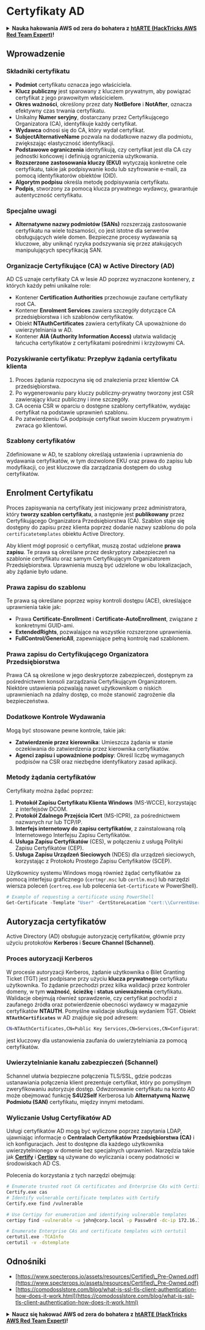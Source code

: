 # Certyfikaty AD

<details>

<summary><strong>Nauka hakowania AWS od zera do bohatera z</strong> <a href="https://training.hacktricks.xyz/courses/arte"><strong>htARTE (HackTricks AWS Red Team Expert)</strong></a><strong>!</strong></summary>

Inne sposoby wsparcia HackTricks:

* Jeśli chcesz zobaczyć swoją **firmę reklamowaną w HackTricks** lub **pobrać HackTricks w formacie PDF**, sprawdź [**PLANY SUBSKRYPCYJNE**](https://github.com/sponsors/carlospolop)!
* Zdobądź [**oficjalne gadżety PEASS & HackTricks**](https://peass.creator-spring.com)
* Odkryj [**Rodzinę PEASS**](https://opensea.io/collection/the-peass-family), naszą kolekcję ekskluzywnych [**NFT**](https://opensea.io/collection/the-peass-family)
* **Dołącz do** 💬 [**grupy Discord**](https://discord.gg/hRep4RUj7f) lub [**grupy telegramowej**](https://t.me/peass) lub **śledź** nas na **Twitterze** 🐦 [**@carlospolopm**](https://twitter.com/hacktricks_live)**.**
* **Podziel się swoimi sztuczkami hakowania, przesyłając PR-y do** [**HackTricks**](https://github.com/carlospolop/hacktricks) i [**HackTricks Cloud**](https://github.com/carlospolop/hacktricks-cloud) na GitHubie.

</details>

## Wprowadzenie

### Składniki certyfikatu

- **Podmiot** certyfikatu oznacza jego właściciela.
- **Klucz publiczny** jest sparowany z kluczem prywatnym, aby powiązać certyfikat z jego prawowitym właścicielem.
- **Okres ważności**, określony przez daty **NotBefore** i **NotAfter**, oznacza efektywny czas trwania certyfikatu.
- Unikalny **Numer seryjny**, dostarczany przez Certyfikującego Organizatora (CA), identyfikuje każdy certyfikat.
- **Wydawca** odnosi się do CA, który wydał certyfikat.
- **SubjectAlternativeName** pozwala na dodatkowe nazwy dla podmiotu, zwiększając elastyczność identyfikacji.
- **Podstawowe ograniczenia** identyfikują, czy certyfikat jest dla CA czy jednostki końcowej i definiują ograniczenia użytkowania.
- **Rozszerzone zastosowania kluczy (EKU)** wytyczają konkretne cele certyfikatu, takie jak podpisywanie kodu lub szyfrowanie e-maili, za pomocą identyfikatorów obiektów (OID).
- **Algorytm podpisu** określa metodę podpisywania certyfikatu.
- **Podpis**, stworzony za pomocą klucza prywatnego wydawcy, gwarantuje autentyczność certyfikatu.

### Specjalne uwagi

- **Alternatywne nazwy podmiotów (SANs)** rozszerzają zastosowanie certyfikatu na wiele tożsamości, co jest istotne dla serwerów obsługujących wiele domen. Bezpieczne procesy wydawania są kluczowe, aby uniknąć ryzyka podszywania się przez atakujących manipulujących specyfikacją SAN.

### Organizacje Certyfikujące (CA) w Active Directory (AD)

AD CS uznaje certyfikaty CA w lesie AD poprzez wyznaczone kontenery, z których każdy pełni unikalne role:

- Kontener **Certification Authorities** przechowuje zaufane certyfikaty root CA.
- Kontener **Enrolment Services** zawiera szczegóły dotyczące CA przedsiębiorstwa i ich szablonów certyfikatów.
- Obiekt **NTAuthCertificates** zawiera certyfikaty CA upoważnione do uwierzytelniania w AD.
- Kontener **AIA (Authority Information Access)** ułatwia walidację łańcucha certyfikatów z certyfikatami pośrednimi i krzyżowymi CA.

### Pozyskiwanie certyfikatu: Przepływ żądania certyfikatu klienta

1. Proces żądania rozpoczyna się od znalezienia przez klientów CA przedsiębiorstwa.
2. Po wygenerowaniu pary kluczy publiczny-prywatny tworzony jest CSR zawierający klucz publiczny i inne szczegóły.
3. CA ocenia CSR w oparciu o dostępne szablony certyfikatów, wydając certyfikat na podstawie uprawnień szablonu.
4. Po zatwierdzeniu CA podpisuje certyfikat swoim kluczem prywatnym i zwraca go klientowi.

### Szablony certyfikatów

Zdefiniowane w AD, te szablony określają ustawienia i uprawnienia do wydawania certyfikatów, w tym dozwolone EKU oraz prawa do zapisu lub modyfikacji, co jest kluczowe dla zarządzania dostępem do usług certyfikatów.

## Enrolment Certyfikatu

Proces zapisywania na certyfikaty jest inicjowany przez administratora, który **tworzy szablon certyfikatu**, a następnie jest **publikowany** przez Certyfikującego Organizatora Przedsiębiorstwa (CA). Szablon staje się dostępny do zapisu przez klienta poprzez dodanie nazwy szablonu do pola `certificatetemplates` obiektu Active Directory.

Aby klient mógł poprosić o certyfikat, muszą zostać udzielone **prawa zapisu**. Te prawa są określane przez deskryptory zabezpieczeń na szablonie certyfikatu oraz samym Certyfikującym Organizatorem Przedsiębiorstwa. Uprawnienia muszą być udzielone w obu lokalizacjach, aby żądanie było udane.

### Prawa zapisu do szablonu

Te prawa są określane poprzez wpisy kontroli dostępu (ACE), określające uprawnienia takie jak:
- Prawa **Certificate-Enrollment** i **Certificate-AutoEnrollment**, związane z konkretnymi GUID-ami.
- **ExtendedRights**, pozwalające na wszystkie rozszerzone uprawnienia.
- **FullControl/GenericAll**, zapewniające pełną kontrolę nad szablonem.

### Prawa zapisu do Certyfikującego Organizatora Przedsiębiorstwa

Prawa CA są określone w jego deskryptorze zabezpieczeń, dostępnym za pośrednictwem konsoli zarządzania Certyfikującym Organizatorem. Niektóre ustawienia pozwalają nawet użytkownikom o niskich uprawnieniach na zdalny dostęp, co może stanowić zagrożenie dla bezpieczeństwa.

### Dodatkowe Kontrole Wydawania

Mogą być stosowane pewne kontrole, takie jak:
- **Zatwierdzenie przez kierownika**: Umieszcza żądania w stanie oczekiwania do zatwierdzenia przez kierownika certyfikatów.
- **Agenci zapisu i upoważnione podpisy**: Określ liczbę wymaganych podpisów na CSR oraz niezbędne identyfikatory zasad aplikacji.

### Metody żądania certyfikatów

Certyfikaty można żądać poprzez:
1. **Protokół Zapisu Certyfikatu Klienta Windows** (MS-WCCE), korzystając z interfejsów DCOM.
2. **Protokół Zdalnego Przejścia ICert** (MS-ICPR), za pośrednictwem nazwanych rur lub TCP/IP.
3. **Interfejs internetowy do zapisu certyfikatów**, z zainstalowaną rolą Internetowego Interfejsu Zapisu Certyfikatów.
4. **Usługa Zapisu Certyfikatów** (CES), w połączeniu z usługą Polityki Zapisu Certyfikatów (CEP).
5. **Usługa Zapisu Urządzeń Sieciowych** (NDES) dla urządzeń sieciowych, korzystając z Protokołu Prostego Zapisu Certyfikatów (SCEP).

Użytkownicy systemu Windows mogą również żądać certyfikatów za pomocą interfejsu graficznego (`certmgr.msc` lub `certlm.msc`) lub narzędzi wiersza poleceń (`certreq.exe` lub polecenia `Get-Certificate` w PowerShell).
```powershell
# Example of requesting a certificate using PowerShell
Get-Certificate -Template "User" -CertStoreLocation "cert:\\CurrentUser\\My"
```
## Autoryzacja certyfikatów

Active Directory (AD) obsługuje autoryzację certyfikatów, głównie przy użyciu protokołów **Kerberos** i **Secure Channel (Schannel)**.

### Proces autoryzacji Kerberos

W procesie autoryzacji Kerberos, żądanie użytkownika o Bilet Granting Ticket (TGT) jest podpisane przy użyciu **klucza prywatnego** certyfikatu użytkownika. To żądanie przechodzi przez kilka walidacji przez kontroler domeny, w tym **ważność**, **ścieżkę** i **status unieważnienia** certyfikatu. Walidacje obejmują również sprawdzenie, czy certyfikat pochodzi z zaufanego źródła oraz potwierdzenie obecności wydawcy w magazynie certyfikatów **NTAUTH**. Pomyślne walidacje skutkują wydaniem TGT. Obiekt **`NTAuthCertificates`** w AD znajduje się pod adresem:
```bash
CN=NTAuthCertificates,CN=Public Key Services,CN=Services,CN=Configuration,DC=<domain>,DC=<com>
```
jest kluczowy dla ustanowienia zaufania do uwierzytelniania za pomocą certyfikatów.

### Uwierzytelnianie kanału zabezpieczeń (Schannel)

Schannel ułatwia bezpieczne połączenia TLS/SSL, gdzie podczas ustanawiania połączenia klient prezentuje certyfikat, który po pomyślnym zweryfikowaniu autoryzuje dostęp. Odwzorowanie certyfikatu na konto AD może obejmować funkcję **S4U2Self** Kerberosa lub **Alternatywną Nazwę Podmiotu (SAN)** certyfikatu, między innymi metodami.

### Wyliczanie Usług Certyfikatów AD

Usługi certyfikatów AD mogą być wyliczone poprzez zapytania LDAP, ujawniając informacje o **Centralach Certyfikatów Przedsiębiorstwa (CA)** i ich konfiguracjach. Jest to dostępne dla każdego użytkownika uwierzytelnionego w domenie bez specjalnych uprawnień. Narzędzia takie jak **[Certify](https://github.com/GhostPack/Certify)** i **[Certipy](https://github.com/ly4k/Certipy)** są używane do wyliczania i oceny podatności w środowiskach AD CS.

Polecenia do korzystania z tych narzędzi obejmują:
```bash
# Enumerate trusted root CA certificates and Enterprise CAs with Certify
Certify.exe cas
# Identify vulnerable certificate templates with Certify
Certify.exe find /vulnerable

# Use Certipy for enumeration and identifying vulnerable templates
certipy find -vulnerable -u john@corp.local -p Passw0rd -dc-ip 172.16.126.128

# Enumerate Enterprise CAs and certificate templates with certutil
certutil.exe -TCAInfo
certutil -v -dstemplate
```
## Odnośniki

* [https://www.specterops.io/assets/resources/Certified\_Pre-Owned.pdf](https://www.specterops.io/assets/resources/Certified\_Pre-Owned.pdf)
* [https://comodosslstore.com/blog/what-is-ssl-tls-client-authentication-how-does-it-work.html](https://comodosslstore.com/blog/what-is-ssl-tls-client-authentication-how-does-it-work.html)

<details>

<summary><strong>Naucz się hakować AWS od zera do bohatera z</strong> <a href="https://training.hacktricks.xyz/courses/arte"><strong>htARTE (HackTricks AWS Red Team Expert)</strong></a><strong>!</strong></summary>

Inne sposoby wsparcia HackTricks:

* Jeśli chcesz zobaczyć swoją **firmę reklamowaną w HackTricks** lub **pobrać HackTricks w formacie PDF**, sprawdź [**PLANY SUBSKRYPCYJNE**](https://github.com/sponsors/carlospolop)!
* Zdobądź [**oficjalne gadżety PEASS & HackTricks**](https://peass.creator-spring.com)
* Odkryj [**Rodzinę PEASS**](https://opensea.io/collection/the-peass-family), naszą kolekcję ekskluzywnych [**NFT**](https://opensea.io/collection/the-peass-family)
* **Dołącz do** 💬 [**grupy Discord**](https://discord.gg/hRep4RUj7f) lub [**grupy telegramowej**](https://t.me/peass) lub **śledź** nas na **Twitterze** 🐦 [**@carlospolopm**](https://twitter.com/hacktricks_live)**.**
* **Podziel się swoimi sztuczkami hakerskimi, przesyłając PR-y do** [**HackTricks**](https://github.com/carlospolop/hacktricks) i [**HackTricks Cloud**](https://github.com/carlospolop/hacktricks-cloud) github repos.

</details>
